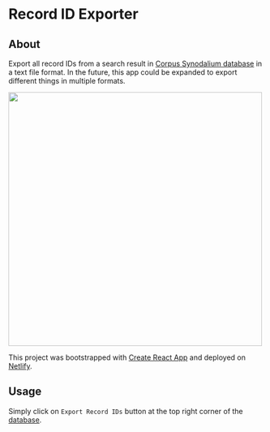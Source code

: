 # Record ID Exporter

## About 

Export all record IDs from a search result in [Corpus Synodalium database](https://corpus-synodalium.com/philologic/corpus/) in a text file format. In the future, this app could be expanded to export different things in multiple formats.

<img src="https://i.imgur.com/Anl2mof.png" width="500px">

This project was bootstrapped with [Create React App](https://github.com/facebook/create-react-app) and deployed on [Netlify](https://www.netlify.com/).

## Usage

Simply click on `Export Record IDs` button at the top right corner of the [database](https://corpus-synodalium.com/philologic/corpus/).
